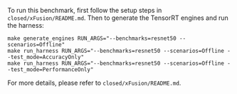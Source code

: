 To run this benchmark, first follow the setup steps in `closed/xFusion/README.md`. Then to generate the TensorRT engines and run the harness:

```
make generate_engines RUN_ARGS="--benchmarks=resnet50 --scenarios=Offline"
make run_harness RUN_ARGS="--benchmarks=resnet50 --scenarios=Offline --test_mode=AccuracyOnly"
make run_harness RUN_ARGS="--benchmarks=resnet50 --scenarios=Offline --test_mode=PerformanceOnly"
```

For more details, please refer to `closed/xFusion/README.md`.